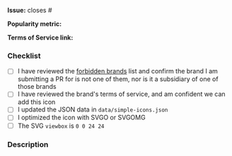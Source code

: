 <!--
Before opening your pull request, have a quick look at our contribution guidelines:
https://github.com/simple-icons/simple-icons/blob/develop/CONTRIBUTING.md

Consider adding a preview image of your submission using:
https://simpleicons.org/preview
-->

**Issue:** closes #

**Popularity metric:**

<!--
Regardless of whether or not the linked issue (if there is one) has a metric, please include the metric here for PR reviewers to validate. See our contributing guidelines at https://github.com/simple-icons/simple-icons/blob/develop/CONTRIBUTING.md#assessing-popularity for more details on how we assess a brand's popularity.
-->

**Terms of Service link:** 

<!--
As part of the checklist below, you acknowledge you have reviewed the terms of service of a brand, to ensure we are granted permission to include this brand. Please link here to the terms you have reviewed, to make maintainer review easier. Ideally link to a section and/or paragraph.
-->

### Checklist

- [ ] I have reviewed the [forbidden brands](https://github.com/simple-icons/simple-icons/blob/develop/CONTRIBUTING.md#forbidden-brands) list and confirm the brand I am submitting a PR for is not one of them, nor is it a subsidiary of one of those brands
- [ ] I have reviewed the brand's terms of service, and am confident we can add this icon
- [ ] I updated the JSON data in `data/simple-icons.json`
- [ ] I optimized the icon with SVGO or SVGOMG
- [ ] The SVG `viewbox` is `0 0 24 24`

### Description

<!--
Anything relevant, for example:
  - Why did you pick the hex value?
  - Did you manually vectorize the logo?
  - Have you used multiple sources?
  - etc.
-->
